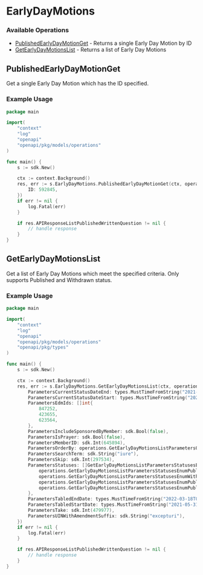 # EarlyDayMotions

### Available Operations

* [PublishedEarlyDayMotionGet](#publishedearlydaymotionget) - Returns a single Early Day Motion by ID
* [GetEarlyDayMotionsList](#getearlydaymotionslist) - Returns a list of Early Day Motions

## PublishedEarlyDayMotionGet

Get a single Early Day Motion which has the ID specified.

### Example Usage

```go
package main

import(
	"context"
	"log"
	"openapi"
	"openapi/pkg/models/operations"
)

func main() {
    s := sdk.New()

    ctx := context.Background()
    res, err := s.EarlyDayMotions.PublishedEarlyDayMotionGet(ctx, operations.PublishedEarlyDayMotionGetRequest{
        ID: 592845,
    })
    if err != nil {
        log.Fatal(err)
    }

    if res.APIResponseListPublishedWrittenQuestion != nil {
        // handle response
    }
}
```

## GetEarlyDayMotionsList

Get a list of Early Day Motions which meet the specified criteria. Only supports Published and Withdrawn status.

### Example Usage

```go
package main

import(
	"context"
	"log"
	"openapi"
	"openapi/pkg/models/operations"
	"openapi/pkg/types"
)

func main() {
    s := sdk.New()

    ctx := context.Background()
    res, err := s.EarlyDayMotions.GetEarlyDayMotionsList(ctx, operations.GetEarlyDayMotionsListRequest{
        ParametersCurrentStatusDateEnd: types.MustTimeFromString("2021-04-24T16:27:50.833Z"),
        ParametersCurrentStatusDateStart: types.MustTimeFromString("2021-04-14T16:47:33.722Z"),
        ParametersEdmIds: []int{
            847252,
            423655,
            623564,
        },
        ParametersIncludeSponsoredByMember: sdk.Bool(false),
        ParametersIsPrayer: sdk.Bool(false),
        ParametersMemberID: sdk.Int(645894),
        ParametersOrderBy: operations.GetEarlyDayMotionsListParametersOrderByEnumTitleAsc.ToPointer(),
        ParametersSearchTerm: sdk.String("iure"),
        ParametersSkip: sdk.Int(297534),
        ParametersStatuses: []GetEarlyDayMotionsListParametersStatusesEnum{
            operations.GetEarlyDayMotionsListParametersStatusesEnumPublished,
            operations.GetEarlyDayMotionsListParametersStatusesEnumWithdrawn,
            operations.GetEarlyDayMotionsListParametersStatusesEnumPublished,
            operations.GetEarlyDayMotionsListParametersStatusesEnumPublished,
        },
        ParametersTabledEndDate: types.MustTimeFromString("2022-03-18T00:29:19.137Z"),
        ParametersTabledStartDate: types.MustTimeFromString("2021-05-31T20:38:28.793Z"),
        ParametersTake: sdk.Int(479977),
        ParametersUINWithAmendmentSuffix: sdk.String("excepturi"),
    })
    if err != nil {
        log.Fatal(err)
    }

    if res.APIResponseListPublishedWrittenQuestion != nil {
        // handle response
    }
}
```
